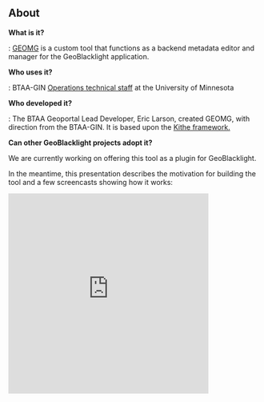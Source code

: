## About

**What is it?**

: [GEOMG](https://github.com/geobtaa/geomg) is a custom tool that functions as a backend metadata editor and manager for the GeoBlacklight application. 

**Who uses it?**

: BTAA-GIN [Operations technical staff](https://sites.google.com/umn.edu/btaa-gdp/about/community#h.gtto9fewuh3z) at the University of Minnesota

**Who developed it?**

: The BTAA Geoportal Lead Developer, Eric Larson, created GEOMG, with direction from the BTAA-GIN. It is based upon the [Kithe framework.](https://github.com/sciencehistory/kithe)

**Can other GeoBlacklight projects adopt it?**

We are currently working on offering this tool as a plugin for GeoBlacklight.

In the meantime, this presentation describes the motivation for building the tool and a few screencasts showing how it works:

<iframe src="https://docs.google.com/presentation/d/e/2PACX-1vQAlzzbZxoS__W9ZoLQ1A3GbiwEE9lkvPzTw_VLrlY_7dkPrc8k5ApappPv35-1IjyIM1--Rh0UO28j/embed?start=false&loop=false&delayms=3000" frameborder="0" width="400" height="400" allowfullscreen="true" mozallowfullscreen="true" webkitallowfullscreen="true"></iframe>